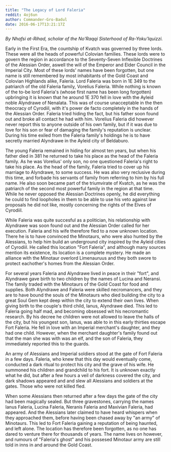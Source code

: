 ```yaml
---
title: "The Legacy of Lord Faleria"
reddit: 4oj6un
author: Commander-Gro-Badul
date: 2016-06-17T13:21:17Z
---
```


*By Nhafsi at-Rihad, scholar of the No'Raqqi Sisterhood of Ra-Yoku'Iquizzi.*

Early in the First Era, the countship of Kvatch was governed by three lords. These were all the heads of powerful Colovian families. These lords were to govern the region in accordance to the Seventy-Seven Inflexible Doctrines of the Alessian Order, aswell the will of the Emperor and Elder Council in the Imperial City. Most of these lords' names have been forgotten, but one name is still remembered by most inhabitants of the Gold Coast and Colovian Highlands alike, Faleria. Lord Faleria was born in 1E 349 to the patriarch of the old Faleria family, Vorelius Faleria. While nothing is known of the to-be lord Faleria's (whose first name has been long forgotten) upbringing it is known that he around 1E 370 fell in love with the Ayleid noble Alyndrawe of Nenalata. This was of course unacceptable in the then theocracy of Cyrodiil, with it's power de facto completely in the hands of the Alessian Order. Faleria tried hiding the fact, but his father soon found out and broke all contact he had with him. Vorelius Faleria did however never report this to anyone outside of his own family, but if it was due to love for his son or fear of damaging the family's reputation is unclear. During his time exiled from the Faleria family's holdings he is to have secretly married Alyndrawe in the Ayleid city of Beldaburo.

The young Faleria remained in hiding for almost ten years, but when his father died in 381 he returned to take his place as the head of the Faleria family. As he was Vorelius' only son, no one questioned Faleria's right to take his place. As the head of the family, Faleria tried to cover up his marriage to Alyndrawe, to some success. He was also very reclusive during this time, and forbade his servants of family from referring to him by his full name. He also soon became part of the triumvirate of Kvatch, as he was the patriarch of the second most powerful family in the region at that time. While he never opposed the Alessian Doctrines openly, he did everything he could to find loopholes in them to be able to use his veto against law proposals he did not like, mostly concerning the rights of the Elves of Cyrodiil.

While Faleria was quite succesful as a politician, his relationship with Alyndrawe was soon found out and the Alessian Order called for her execution. Faleria and his wife therefore fled to a now unknown location. There he is to have convinced the Minotaurs, who were also hunted by the Alessians, to help him build an underground city inspired by the Ayleid cities of Cyrodiil. He called this location "Fort Faleria", and although many sources mention its existence, its location is a complete mystery. He made an alliance with the Minotaur overlord Limenauruus and they both swore to protect eachother's homes from the Alessian Order.

For several years Faleria and Alyndrawe lived in peace in their "fort", and Alyndrawe gave birth to two children by the names of Lucina and Neransi. The family traded with the Minotaurs of the Gold Coast for food and supplies. Both Alyndrawe and Faleria were skilled necromancers, and they are to have bound the souls of the Minotaurs who died building the city to a great Soul Gem kept deep within the city to extend their own lives. When giving birth to the couple's third child, Ianus, Alyndrawe died. This led to Faleria going half mad, and becoming obsessed wit his necromantic research. By his decree he children were not allowed to leave the halls of the city, but his youngest son, Ianus, was able to in this early thirties escape Fort Faleria. He fell in love with an Imperial merchant's daughter, and they had one child. However, when the merchant daughter's family found out that the man she was with was an elf, and the son of Faleria, they immediately reported this to the guards.

An army of Alessians and Imperial soldiers stood at the gate of Fort Faleria in a few days. Faleria, who knew that this day would eventually come, conducted a dark ritual to protect his city and the grave of his wife. He summoned his children and grandchild to his fort. It is unknown exactly what he did, but after a few hours a veil of darkness covered the city, and dark shadows appeared and and slew all Alessians and soldiers at the gates. Those who were not killed fled.

When some Alessians then returned after a few days the gate of the city had been magically sealed. But three gravestones, carrying the names Ianus Faleria, Lucina Faleria, Neranis Faleria and Maxivian Faleria, had appeared. And the Alessians later claimed to have heard whispers when they approached them, before having been chased away by "an army" of Minotaurs. This led to Fort Faleria gaining a reputation of being haunted, and left alone. The location has therefore been forgotten, as no one has dared to venture there for thousands of years. The name lives on however, and rumours of "Faleria's ghost" and his possesed Minotaur army are still told in inns in and around the Gold Coast.
